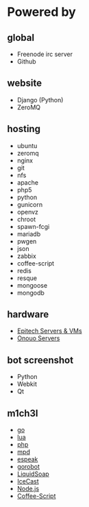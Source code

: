 Powered by
==========

global
------

- Freenode irc server
- Github

website
-------

- Django (Python)
- ZeroMQ

hosting
-------

- ubuntu
- zeromq
- nginx
- git
- nfs
- apache
- php5
- python
- gunicorn
- openvz
- chroot
- spawn-fcgi
- mariadb
- pwgen
- json
- zabbix
- coffee-script
- redis
- resque
- mongoose
- mongodb

hardware
--------

- [Epitech Servers & VMs](https://intra-bocal.epitech.eu/)
- [Onouo Servers](http://www.onouo.com/)

bot screenshot
--------------

- Python
- Webkit
- Qt

m1ch3l
------

- [go](http://golang.org/)
- [lua](http://www.lua.org/)
- [php](http://php.net/)
- [mpd](http://mpd.wikia.com/)
- [espeak](http://espeak.sourceforge.net/)
- [gorobot](https://github.com/aimxhaisse/gorobot)
- [LiquidSoap](https://github.com/savonet/liquidsoap)
- [IceCast](http://www.icecast.org/)
- [Node.js](http://nodejs.org/)
- [Coffee-Script](http://coffeescript.org/)
